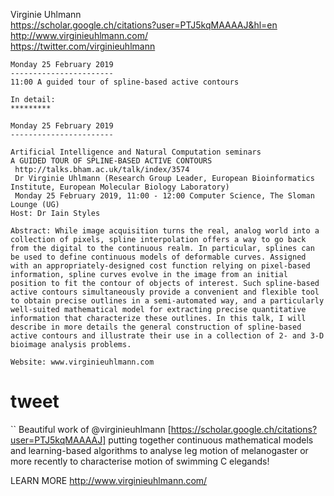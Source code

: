 


Virginie Uhlmann  
https://scholar.google.ch/citations?user=PTJ5kqMAAAAJ&hl=en  
http://www.virginieuhlmann.com/  
https://twitter.com/virginieuhlmann   




```
Monday 25 February 2019
-----------------------
11:00 A guided tour of spline-based active contours

In detail:
*********

Monday 25 February 2019
-----------------------

Artificial Intelligence and Natural Computation seminars
A GUIDED TOUR OF SPLINE-BASED ACTIVE CONTOURS
 http://talks.bham.ac.uk/talk/index/3574
 Dr Virginie Uhlmann (Research Group Leader, European Bioinformatics Institute, European Molecular Biology Laboratory)
 Monday 25 February 2019, 11:00 - 12:00 Computer Science, The Sloman Lounge (UG)
Host: Dr Iain Styles

Abstract: While image acquisition turns the real, analog world into a collection of pixels, spline interpolation offers a way to go back from the digital to the continuous realm. In particular, splines can be used to define continuous models of deformable curves. Assigned with an appropriately-designed cost function relying on pixel-based information, spline curves evolve in the image from an initial position to fit the contour of objects of interest. Such spline-based active contours simultaneously provide a convenient and flexible tool to obtain precise outlines in a semi-automated way, and a particularly well-suited mathematical model for extracting precise quantitative information that characterize these outlines. In this talk, I will describe in more details the general construction of spline-based active contours and illustrate their use in a collection of 2- and 3-D bioimage analysis problems.

Website: www.virginieuhlmann.com

```


# tweet


``
Beautiful work of 
@virginieuhlmann [https://scholar.google.ch/citations?user=PTJ5kqMAAAAJ]
putting together continuous mathematical models 
and learning-based algorithms to analyse leg motion 
of melanogaster or more recently to characterise motion 
of swimming C elegands!

LEARN MORE http://www.virginieuhlmann.com/
```



